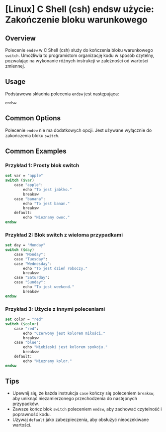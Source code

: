 # [Linux] C Shell (csh) endsw użycie: Zakończenie bloku warunkowego

## Overview
Polecenie `endsw` w C Shell (csh) służy do kończenia bloku warunkowego `switch`. Umożliwia to programistom organizację kodu w sposób czytelny, pozwalając na wykonanie różnych instrukcji w zależności od wartości zmiennej.

## Usage
Podstawowa składnia polecenia `endsw` jest następująca:

```
endsw
```

## Common Options
Polecenie `endsw` nie ma dodatkowych opcji. Jest używane wyłącznie do zakończenia bloku `switch`.

## Common Examples

### Przykład 1: Prosty blok switch
```csh
set var = "apple"
switch ($var)
    case "apple":
        echo "To jest jabłko."
        breaksw
    case "banana":
        echo "To jest banan."
        breaksw
    default:
        echo "Nieznany owoc."
endsw
```

### Przykład 2: Blok switch z wieloma przypadkami
```csh
set day = "Monday"
switch ($day)
    case "Monday":
    case "Tuesday":
    case "Wednesday":
        echo "To jest dzień roboczy."
        breaksw
    case "Saturday":
    case "Sunday":
        echo "To jest weekend."
        breaksw
endsw
```

### Przykład 3: Użycie z innymi poleceniami
```csh
set color = "red"
switch ($color)
    case "red":
        echo "Czerwony jest kolorem miłości."
        breaksw
    case "blue":
        echo "Niebieski jest kolorem spokoju."
        breaksw
    default:
        echo "Nieznany kolor."
endsw
```

## Tips
- Upewnij się, że każda instrukcja `case` kończy się poleceniem `breaksw`, aby uniknąć niezamierzonego przechodzenia do następnych przypadków.
- Zawsze kończ blok `switch` poleceniem `endsw`, aby zachować czytelność i poprawność kodu.
- Używaj `default` jako zabezpieczenia, aby obsłużyć nieoczekiwane wartości.